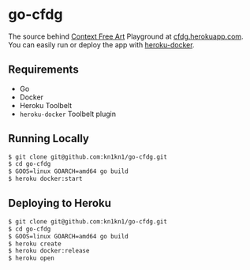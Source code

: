 # go-cfdg

The source behind [Context Free Art](http://www.contextfreeart.org/) Playground at [cfdg.herokuapp.com](https://cfdg.herokuapp.com/).
You can easily run or deploy the app with [heroku-docker](https://devcenter.heroku.com/articles/introduction-local-development-with-docker).

## Requirements
- Go
- Docker
- Heroku Toolbelt
- `heroku-docker` Toolbelt plugin

## Running Locally
```sh
$ git clone git@github.com:kn1kn1/go-cfdg.git
$ cd go-cfdg
$ GOOS=linux GOARCH=amd64 go build
$ heroku docker:start
```

## Deploying to Heroku
```sh
$ git clone git@github.com:kn1kn1/go-cfdg.git
$ cd go-cfdg
$ GOOS=linux GOARCH=amd64 go build
$ heroku create
$ heroku docker:release
$ heroku open
```
